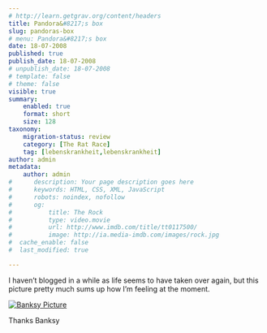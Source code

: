 ```yaml
---
# http://learn.getgrav.org/content/headers
title: Pandora&#8217;s box
slug: pandoras-box
# menu: Pandora&#8217;s box
date: 18-07-2008
published: true
publish_date: 18-07-2008
# unpublish_date: 18-07-2008
# template: false
# theme: false
visible: true
summary:
    enabled: true
    format: short
    size: 128
taxonomy:
    migration-status: review
    category: [The Rat Race]
    tag: [lebenskrankheit,lebenskrankheit]
author: admin
metadata:
    author: admin
#      description: Your page description goes here
#      keywords: HTML, CSS, XML, JavaScript
#      robots: noindex, nofollow
#      og:
#          title: The Rock
#          type: video.movie
#          url: http://www.imdb.com/title/tt0117500/
#          image: http://ia.media-imdb.com/images/rock.jpg
#  cache_enable: false
#  last_modified: true

---
```


I haven’t blogged in a while as life seems to have taken over again, but this picture pretty much sums up how I’m feeling at the moment.

[![](http://user47216.vs.easily.co.uk/wp-content/uploads/2008/12/balloongirl_alwayshope-300x207.jpg "Banksy Picture")](http://user47216.vs.easily.co.uk/wp-content/uploads/2008/12/balloongirl_alwayshope.jpg)

Thanks Banksy